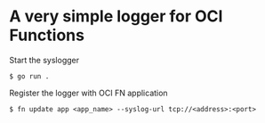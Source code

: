# A very simple logger for OCI Functions

Start the syslogger
```
$ go run .
```

Register the logger with OCI FN application
```
$ fn update app <app_name> --syslog-url tcp://<address>:<port>
```